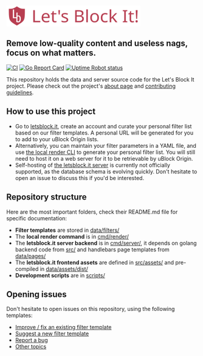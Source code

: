 [<img width="70%" src=".github/logo.svg?raw=true"/>](https://letsblock.it)

## Remove low-quality content and useless nags, focus on what matters.

[![CI](https://github.com/xvello/letsblockit/actions/workflows/ci.yml/badge.svg)](https://github.com/xvello/letsblockit/actions/workflows/ci.yml)
[![Go Report Card](https://goreportcard.com/badge/github.com/xvello/letsblockit)](https://goreportcard.com/report/github.com/xvello/letsblockit)
[![Uptime Robot status](https://img.shields.io/uptimerobot/status/m790590578-5dd39cb706475421fade8af1)](https://stats.uptimerobot.com/YxoOltDPJX)

This repository holds the data and server source code for the Let's Block It project. 
Please check out the project's [about page](https://letsblock.it/help/about)
and [contributing guidelines](https://letsblock.it/help/contributing).

## How to use this project

- Go to [letsblock.it](https://letsblock.it), create an account and curate your personal filter list
based on our filter templates. A personal URL will be generated for you to add to your uBlock Origin lists.
- Alternatively, you can maintain your filter parameters in a YAML file, and use [the local render CLI](cmd/render)
to generate your personal filter list. You will still need to host it on a web server for it to be retrievable
by uBlock Origin.
- Self-hosting of [the letsblock.it server](cmd/server) is currently not officially supported, as the database schema is
evolving quickly. Don't hesitate to open an issue to discuss this if you'd be interested.

## Repository structure

Here are the most important folders, check their README.md file for specific documentation:
- **Filter templates** are stored in [data/filters/](data/filters)
- The **local render command** is in [cmd/render/](cmd/render)
- The **letsblock.it server backend** is in [cmd/server/](cmd/server), it depends on golang backend code from [src/](src)
and handlebars page templates from [data/pages/](data/pages)
- The **letsblock.it frontend assets** are defined in [src/assets/](src/assets) and pre-compiled in [data/assets/dist/](data/assets/dist)
- **Development scripts** are in [scripts/](scripts)

## Opening issues

Don't hesitate to open issues on this repository, using the following templates:

- [Improve / fix an existing filter template](https://github.com/xvello/letsblockit/issues/new?labels=filter-data&template=update-filter.yaml)
- [Suggest a new filter template](https://github.com/xvello/letsblockit/issues/new?labels=filter-data&template=new-filter.yaml)
- [Report a bug](https://github.com/xvello/letsblockit/issues/new?labels=&template=bug-report.yaml)
- [Other topics](https://github.com/xvello/letsblockit/issues/new)

